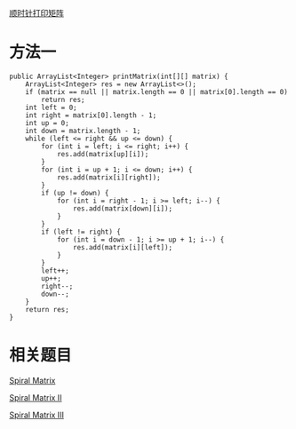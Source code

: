 [顺时针打印矩阵](https://www.nowcoder.com/practice/9b4c81a02cd34f76be2659fa0d54342a) 

# 方法一

    public ArrayList<Integer> printMatrix(int[][] matrix) {
        ArrayList<Integer> res = new ArrayList<>();
        if (matrix == null || matrix.length == 0 || matrix[0].length == 0)
            return res;
        int left = 0;
        int right = matrix[0].length - 1;
        int up = 0;
        int down = matrix.length - 1;
        while (left <= right && up <= down) {
            for (int i = left; i <= right; i++) {
                res.add(matrix[up][i]);
            }
            for (int i = up + 1; i <= down; i++) {
                res.add(matrix[i][right]);
            }
            if (up != down) {
                for (int i = right - 1; i >= left; i--) {
                    res.add(matrix[down][i]);
                }
            }
            if (left != right) {
                for (int i = down - 1; i >= up + 1; i--) {
                    res.add(matrix[i][left]);
                }
            }
            left++;
            up++;
            right--;
            down--;
        }
        return res;
    }

# 相关题目

[Spiral Matrix](https://leetcode.com/problems/spiral-matrix/)

[Spiral Matrix II](https://leetcode.com/problems/spiral-matrix-ii/)

[Spiral Matrix III](https://leetcode.com/problems/spiral-matrix-iii/)
